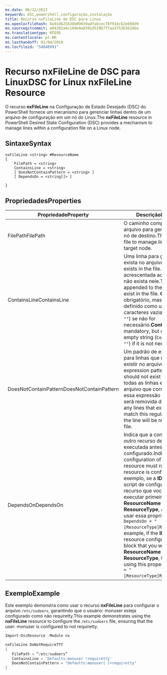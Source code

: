 ```yaml
---
ms.date: 06/12/2017
keywords: DSC,powershell,configuração,instalação
title: Recurso nxFileLine de DSC para Linux
ms.openlocfilehash: 6a91db25638b09659adfabcec78f91bcb2e69dd9
ms.sourcegitcommit: e04292a9c10de9a8391d529b7f7aa3753b362dbe
ms.translationtype: MTE95
ms.contentlocale: pt-BR
ms.lasthandoff: 01/04/2019
ms.locfileid: "54046991"
---
```

# <a name="dsc-for-linux-nxfileline-resource"></a><span data-ttu-id="a4e82-103">Recurso nxFileLine de DSC para Linux</span><span class="sxs-lookup"><span data-stu-id="a4e82-103">DSC for Linux nxFileLine Resource</span></span>

<span data-ttu-id="a4e82-104">O recurso **nxFileLine** na Configuração de Estado Desejado (DSC) do PowerShell fornece um mecanismo para gerenciar linhas dentro de um arquivo de configuração em um nó do Linux.</span><span class="sxs-lookup"><span data-stu-id="a4e82-104">The **nxFileLine** resource in PowerShell Desired State Configuration (DSC) provides a mechanism to manage lines within a configuration file on a Linux node.</span></span>

## <a name="syntax"></a><span data-ttu-id="a4e82-105">Sintaxe</span><span class="sxs-lookup"><span data-stu-id="a4e82-105">Syntax</span></span>

```
nxFileLine <string> #ResourceName
{
    FilePath = <string>
    ContainsLine = <string>
    [ DoesNotContainPattern = <string> ]
    [ DependsOn = <string[]> ]

}
```

## <a name="properties"></a><span data-ttu-id="a4e82-106">Propriedades</span><span class="sxs-lookup"><span data-stu-id="a4e82-106">Properties</span></span>

|  <span data-ttu-id="a4e82-107">Propriedade</span><span class="sxs-lookup"><span data-stu-id="a4e82-107">Property</span></span> |  <span data-ttu-id="a4e82-108">Descrição</span><span class="sxs-lookup"><span data-stu-id="a4e82-108">Description</span></span> |
|---|---|
| <span data-ttu-id="a4e82-109">FilePath</span><span class="sxs-lookup"><span data-stu-id="a4e82-109">FilePath</span></span>| <span data-ttu-id="a4e82-110">O caminho completo até o arquivo para gerenciar linhas no nó de destino.</span><span class="sxs-lookup"><span data-stu-id="a4e82-110">The full path to the file to manage lines in on the target node.</span></span>|
| <span data-ttu-id="a4e82-111">ContainsLine</span><span class="sxs-lookup"><span data-stu-id="a4e82-111">ContainsLine</span></span>| <span data-ttu-id="a4e82-112">Uma linha para garantir que exista no arquivo.</span><span class="sxs-lookup"><span data-stu-id="a4e82-112">A line to ensure exists in the file.</span></span> <span data-ttu-id="a4e82-113">Essa linha será acrescentada ao arquivo caso não exista nele.</span><span class="sxs-lookup"><span data-stu-id="a4e82-113">This line will be appended to the file if it does not exist in the file.</span></span> <span data-ttu-id="a4e82-114">**ContainsLine** é obrigatório, mas poderá ser definido como uma cadeia de caracteres vazia (`ContainsLine = ""`) se não for necessário.</span><span class="sxs-lookup"><span data-stu-id="a4e82-114">**ContainsLine** is mandatory, but can be set to an empty string (`ContainsLine = ""`) if it is not needed.</span></span>|
| <span data-ttu-id="a4e82-115">DoesNotContainPattern</span><span class="sxs-lookup"><span data-stu-id="a4e82-115">DoesNotContainPattern</span></span>| <span data-ttu-id="a4e82-116">Um padrão de expressão regular para linhas que não devem existir no arquivo.</span><span class="sxs-lookup"><span data-stu-id="a4e82-116">A regular expression pattern for lines that should not exist in the file.</span></span> <span data-ttu-id="a4e82-117">Para todas as linhas existentes no arquivo que correspondem a essa expressão regular, a linha será removida do arquivo.</span><span class="sxs-lookup"><span data-stu-id="a4e82-117">For any lines that exist in the file that match this regular expression, the line will be removed from the file.</span></span>|
| <span data-ttu-id="a4e82-118">DependsOn</span><span class="sxs-lookup"><span data-stu-id="a4e82-118">DependsOn</span></span> | <span data-ttu-id="a4e82-119">Indica que a configuração de outro recurso deve ser executada antes de ele ser configurado.</span><span class="sxs-lookup"><span data-stu-id="a4e82-119">Indicates that the configuration of another resource must run before this resource is configured.</span></span> <span data-ttu-id="a4e82-120">Por exemplo, se a **ID** do bloco de script de configuração do recurso que você deseja executar primeiro for **ResourceName** e seu tipo for **ResourceType**, a sintaxe para usar essa propriedade será `DependsOn = "[ResourceType]ResourceName"`.</span><span class="sxs-lookup"><span data-stu-id="a4e82-120">For example, if the **ID** of the resource configuration script block that you want to run first is **ResourceName** and its type is **ResourceType**, the syntax for using this property is `DependsOn = "[ResourceType]ResourceName"`.</span></span>|

## <a name="example"></a><span data-ttu-id="a4e82-121">Exemplo</span><span class="sxs-lookup"><span data-stu-id="a4e82-121">Example</span></span>

<span data-ttu-id="a4e82-122">Este exemplo demonstra como usar o recurso **nxFileLine** para configurar o arquivo `/etc/sudoers`, garantindo que o usuário: monuser esteja configurado como não requiretty.</span><span class="sxs-lookup"><span data-stu-id="a4e82-122">This example demonstrates using the **nxFileLine** resource to configure the `/etc/sudoers` file, ensuring that the user: monuser is configured to not requiretty.</span></span>

```powershell
Import-DscResource -Module nx

nxFileLine DoNotRequireTTY
{
   FilePath = “/etc/sudoers”
   ContainsLine = 'Defaults:monuser !requiretty'
   DoesNotContainPattern = "Defaults:monuser[ ]+requiretty"
}
```